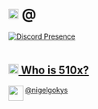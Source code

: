 # <img src="https://cdn.discordapp.com/emojis/906800901560365076.webp?size=96&quality=lossless" alt="ebandaid" width="20"> @
<a href="https://discord.com/users/335325707754405890" target="_blank"><img src=https://lanyard.cnrad.dev/api/335325707754405890 alt="Discord Presence"></a><br><br><a href="https://opensource.org">

## <img src="https://cdn.discordapp.com/attachments/965722805142433883/991627842725105704/emote.png" alt="ebandaid" width="20"> Who is 510x?
<a href="https://github.com/510x">
  <img align="left" width="30" src="https://cdn.discordapp.com/attachments/965722805142433883/991629094955532288/emote.png"> @nigelgokys
  
</a>
